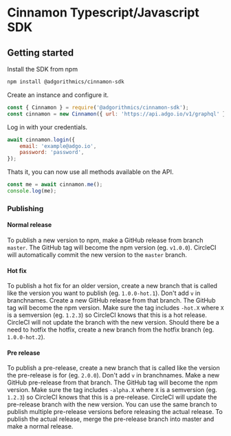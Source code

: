 # Cinnamon Typescript/Javascript SDK

## Getting started

Install the SDK from npm

```bash
npm install @adgorithmics/cinnamon-sdk
```

Create an instance and configure it.

```javascript
const { Cinnamon } = require('@adgorithmics/cinnamon-sdk');
const cinnamon = new Cinnamon({ url: 'https://api.adgo.io/v1/graphql' });
```

Log in with your credentials.

```javascript
await cinnamon.login({
    email: 'example@adgo.io',
    password: 'password',
});
```

Thats it, you can now use all methods available on the API.

```javascript
const me = await cinnamon.me();
console.log(me);
```

### Publishing

#### Normal release

To publish a new version to npm, make a GitHub release from branch `master`.
The GitHub tag will become the npm version (eg. `v1.0.0`).
CircleCI will automatically commit the new version to the `master` branch.

#### Hot fix

To publish a hot fix for an older version, create a new branch that is called like the version you want to publish (eg. `1.0.0-hot.1`).
Don't add `v` in branchnames. Create a new GitHub release from that branch. The GitHub tag will become the npm version.
Make sure the tag includes `-hot.X` where `X` is a semversion (eg. `1.2.3`) so CircleCI knows
that this is a hot release.
CircleCI will not update the branch with the new version. Should there be a
need to hotfix the hotfix, create a new branch from the hotfix branch (eg. `1.0.0-hot.2`).

#### Pre release

To publish a pre-release, create a new branch that is called like the version
the pre-release is for (eg. `2.0.0`). Don't add `v` in branchnames.
Make a new GitHub pre-release from that branch. The GitHub tag will become the npm version.
Make sure the tag includes `-alpha.X` where `X` is a semversion (eg. `1.2.3`) so CircleCI knows
that this is a pre-release.
CircleCI will update the pre-release branch with the new version. You can use
the same branch to publish multiple pre-release versions before releasing the actual release.
To publish the actual release, merge the pre-release branch into master and make
a normal release.

